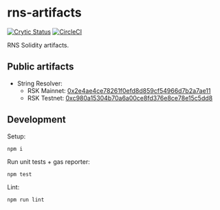 # rns-artifacts

[![Crytic Status](https://crytic.io/api/repositories/z7-2Yq5MQJeeQGIcdWAZag/badge.svg?token=7d2d855c-569e-4f45-93c4-6d2bbf5f2e71)](https://crytic.io/rnsdomains/rns-artifacts)
[![CircleCI](https://circleci.com/gh/rnsdomains/rns-artifacts.svg?style=svg)](https://circleci.com/gh/rnsdomains/rns-artifacts)

RNS Solidity artifacts.

## Public artifacts

- String Resolver:
  - RSK Mainnet: [0x2e4ae4ce78261f0efd8d859cf54966d7b2a7ae11](https://explorer.rsk.co/address/0x2e4ae4ce78261f0efd8d859cf54966d7b2a7ae11)
  - RSK Testnet: [0xc980a15304b70a6a00ce8fd376e8ce78e15c5dd8](https://explorer.testnet.rsk.co/address/0xc980a15304b70a6a00ce8fd376e8ce78e15c5dd8)

## Development

Setup:
```
npm i
```

Run unit tests + gas reporter:
```
npm test
```

Lint:
```
npm run lint
```
